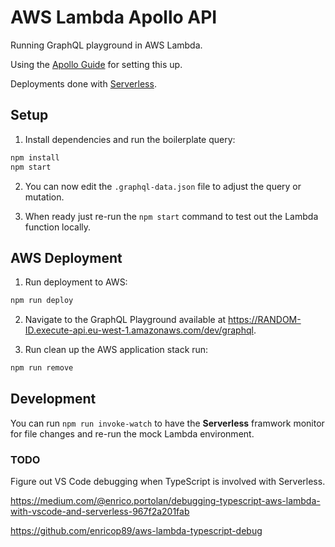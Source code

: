 # AWS Lambda Apollo API

Running GraphQL playground in AWS Lambda.

Using the [Apollo Guide](https://www.apollographql.com/docs/apollo-server/deployment/lambda/) for setting this up.

Deployments done with [Serverless](https://www.serverless.com/).

## Setup

1. Install dependencies and run the boilerplate query:

```bash
npm install
npm start
```

2. You can now edit the `.graphql-data.json` file to adjust the query or mutation. 

3. When ready just re-run the `npm start` command to test out the Lambda function locally.

## AWS Deployment

1. Run deployment to AWS:

```bash
npm run deploy
```

2. Navigate to the GraphQL Playground available at https://RANDOM-ID.execute-api.eu-west-1.amazonaws.com/dev/graphql.

3. Run clean up the AWS application stack run:

```bash
npm run remove
```

## Development

You can run `npm run invoke-watch` to have the **Serverless** framwork monitor for file changes and re-run the mock Lambda environment.

### TODO

Figure out VS Code debugging when TypeScript is involved with Serverless.

https://medium.com/@enrico.portolan/debugging-typescript-aws-lambda-with-vscode-and-serverless-967f2a201fab

https://github.com/enricop89/aws-lambda-typescript-debug

